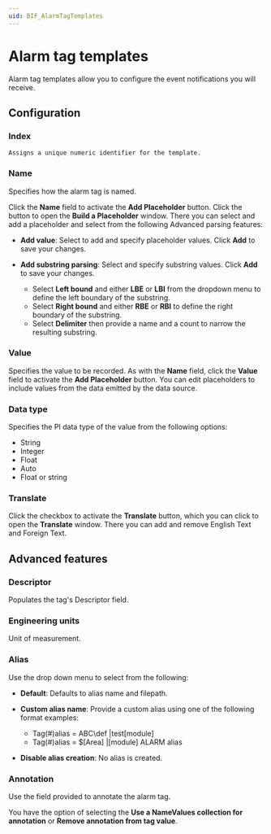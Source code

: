 ```yaml
---
uid: BIF_AlarmTagTemplates
---
```


# Alarm tag templates

Alarm tag templates allow you to configure the event notifications you will receive.

## Configuration

### Index

    Assigns a unique numeric identifier for the template.

### Name

Specifies how the alarm tag is named.

Click the **Name** field to activate the **Add Placeholder** button. Click the button to open the **Build a Placeholder** window. There you can select and add a placeholder and select from the following Advanced parsing features:

* **Add value**: Select to add and specify placeholder values. Click **Add** to save your changes.

* **Add substring parsing**: Select and specify substring values. Click **Add** to save your changes.

    * Select **Left bound** and either **LBE** or **LBI** from the dropdown menu to define the left boundary of the substring.
    * Select **Right bound** and either **RBE** or **RBI** to define the right boundary of the substring.
    * Select **Delimiter** then provide a name and a count to narrow the resulting substring.

### Value

Specifies the value to be recorded. As with the **Name** field, click the **Value** field to activate the **Add Placeholder** button. You can edit placeholders to include values from the data emitted by the data source.

### Data type

Specifies the PI data type of the value from the following options:

* String
* Integer
* Float
* Auto
* Float or string

### Translate

Click the checkbox to activate the **Translate** button, which you can click to open the **Translate** window. There you can add and remove English Text and Foreign Text.

## Advanced features

### Descriptor

Populates the tag's Descriptor field.

### Engineering units

Unit of measurement.

### Alias

Use the drop down menu to select from the following:

* **Default**: Defaults to alias name and filepath.

* **Custom alias name**: Provide a custom alias using one of the following format examples:

  * Tag(#)alias = ABC\def |test[module]
  * Tag(#)alias = $\[Area] |[module] ALARM alias

* **Disable alias creation**: No alias is created.

### Annotation

Use the field provided to annotate the alarm tag.

You have the option of selecting the **Use a NameValues collection for annotation** or **Remove annotation from tag value**.
